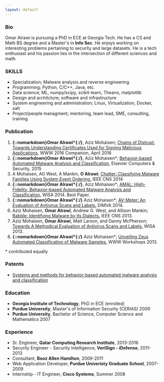 ```yaml
---
layout: default
---
```


### Bio
Omar Alrawi is pursuing a PhD in ECE at Georgia Tech. He has a CS and Math BS degree and a Master's in __Info Sec__. He enjoys working on interesting problems pertaining to security and large datasets. He is a tech enthusiast and his passion lies in the intersection of different sciences and math. 

### SKILLS
- Specialization; Malware analysis and reverse engineering
- Programming; Python, C/C++, Java, etc.
- Data science; ML, numpy/scipy, scikit-learn, Theano, matplotlib
- Design and architcture; software and infrastructure
- System engineering and administration; Linux, Virtualization, Docker, salt
- Project/people managment; mentoring, team lead, SME, consulting, training

### Publication 
1.  __{::nomarkdown}Omar Alrawi*{:/}__, Aziz Mohaisen; [Chains of Distrust: Towards Understanding Certificates Used for Signing Malicious Applications](/static/papers/malcert.pdf), WWW 2016 Companion, April 2016
1.  __{::nomarkdown}Omar Alrawi*{:/}__, Aziz Mohaisen*; [Behavior-based Automated Malware Analysis and Classification](/static/papers/15-cose.pdf), Elsevier Computers & Security, 2015
2. A Mohaisen, AG West, A Mankin, __O Alrawi__; [Chatter: Classifying Malware Families Using System Event Ordering.](/static/papers/chatter-tr.pdf)  IEEE CNS 2014 
3. __{::nomarkdown}Omar Alrawi*{:/}__, Aziz Mohaisen*; [AMAL: High-Fidelity, Behavior-based Automated Malware Analysis and Classification.](/static/papers/amal-wisa14.pdf)  WISA 2014. Best Paper. 
4. __{::nomarkdown}Omar Alrawi*{:/}__ Aziz Mohaisen*; [AV-Meter: An Evaluation of Antivirus Scans and Labels.](/static/papers/avmeter-dimva.pdf)  DIMVA 2014.
5. Aziz Mohaisen, __Omar Alrawi__, Andrew G. West, and Allison Mankin; [Babble: Identifying Malware by Its Dialects.](/static/papers/babble-cns13.pdf)  IEEE CNS 2013.
6. Aziz Mohaisen, __Omar Alrawi__, Matt Larson, and Danny McPherson; [Towards A Methodical Evaluation of Antivirus Scans and Labels.](/static/papers/wisa2013labels.pdf) WISA 2013.
7. __{::nomarkdown}Omar Alrawi*{:/}__ Aziz Mohaisen*; [Unveiling Zeus Automated Classification of Malware Samples.](/static/papers/unzeus_www13.pdf) WWW Workshops 2013.

<span class="red">* contributed equally</span>

### Patents
- [Systems and methods for behavior-based automated malware analysis and classification](https://www.google.com/patents/US20150244733)

### Education
- __Georgia Institute of Technology__, PhD in ECE (enrolled)
- __Purdue University__, Master's of Information Security (CERIAS) 2009
- __Purdue University__, Bachelor of Science, Computer Science and Mathematics 2007

### Experience 
- Sr. Engineer, __Qatar Computing Research Institute__, 2013-2016
- Security Engineer - Security Intelligence, __VeriSign - iDefense__, 2011-2013
- Consultant, __Booz Allen Hamilton__, 2009-2011
- Web Application Developer, __Purdue Univeristy Graduate School__, 2007-2009
- Internship - IT Engineer, __Cisco Systems__, Summer 2008

